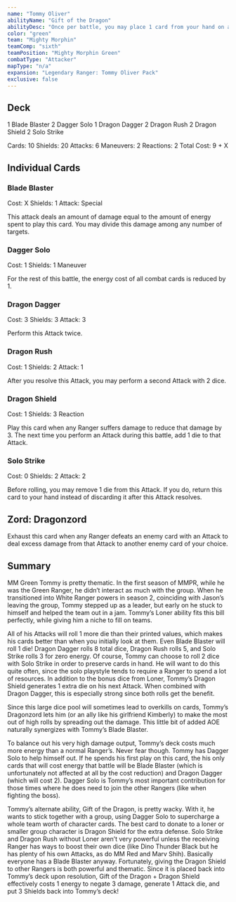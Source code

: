 ```yaml
---
name: "Tommy Oliver"
abilityName: "Gift of the Dragon"
abilityDesc: "Once per battle, you may place 1 card from your hand on another Ranger's character card. That Ranger may play that card as if it were in their hand. Place that card on the bottom of your deck after it resolves."
color: "green"
team: "Mighty Morphin"
teamComp: "sixth"
teamPosition: "Mighty Morphin Green"
combatType: "Attacker"
mapType: "n/a"
expansion: "Legendary Ranger: Tommy Oliver Pack"
exclusive: false
---
```


## Deck

1 Blade Blaster 2 Dagger Solo 1 Dragon Dagger 2 Dragon Rush 2 Dragon Shield 2 Solo Strike

Cards: 10 Shields: 20 Attacks: 6 Maneuvers: 2 Reactions: 2 Total Cost: 9 + X

## Individual Cards

### Blade Blaster

Cost: X Shields: 1 Attack: Special

This attack deals an amount of damage equal to the amount of energy spent to play this card. You may divide this damage among any number of targets.

### Dagger Solo

Cost: 1 Shields: 1 Maneuver

For the rest of this battle, the energy cost of all combat cards is reduced by 1.

### Dragon Dagger

Cost: 3 Shields: 3 Attack: 3

Perform this Attack twice.

### Dragon Rush

Cost: 1 Shields: 2 Attack: 1

After you resolve this Attack, you may perform a second Attack with 2 dice.

### Dragon Shield

Cost: 1 Shields: 3 Reaction

Play this card when any Ranger suffers damage to reduce that damage by 3. The next time you perform an Attack during this battle, add 1 die to that Attack.

### Solo Strike

Cost: 0 Shields: 2 Attack: 2

Before rolling, you may remove 1 die from this Attack. If you do, return this card to your hand instead of discarding it after this Attack resolves.

## Zord: Dragonzord

Exhaust this card when any Ranger defeats an enemy card with an Attack to deal excess damage from that Attack to another enemy card of your choice.

## Summary

MM Green Tommy is pretty thematic. In the first season of MMPR, while he was the Green Ranger, he didn’t interact as much with the group. When he transitioned into White Ranger powers in season 2, coinciding with Jason’s leaving the group, Tommy stepped up as a leader, but early on he stuck to himself and helped the team out in a jam. Tommy’s Loner ability fits this bill perfectly, while giving him a niche to fill on teams.

All of his Attacks will roll 1 more die than their printed values, which makes his cards better than when you initially look at them. Even Blade Blaster will roll 1 die! Dragon Dagger rolls 8 total dice, Dragon Rush rolls 5, and Solo Strike rolls 3 for zero energy. Of course, Tommy can choose to roll 2 dice with Solo Strike in order to preserve cards in hand. He will want to do this quite often, since the solo playstyle tends to require a Ranger to spend a lot of resources. In addition to the bonus dice from Loner, Tommy’s Dragon Shield generates 1 extra die on his next Attack. When combined with Dragon Dagger, this is especially strong since both rolls get the benefit.

Since this large dice pool will sometimes lead to overkills on cards, Tommy’s Dragonzord lets him (or an ally like his girlfriend Kimberly) to make the most out of high rolls by spreading out the damage. This little bit of added AOE naturally synergizes with Tommy’s Blade Blaster.

To balance out his very high damage output, Tommy’s deck costs much more energy than a normal Ranger’s. Never fear though. Tommy has Dagger Solo to help himself out. If he spends his first play on this card, the his only cards that will cost energy that battle will be Blade Blaster (which is unfortunately not affected at all by the cost reduction) and Dragon Dagger (which will cost 2). Dagger Solo is Tommy’s most important contribution for those times where he does need to join the other Rangers (like when fighting the boss).

Tommy’s alternate ability, Gift of the Dragon, is pretty wacky. With it, he wants to stick together with a group, using Dagger Solo to supercharge a whole team worth of character cards. The best card to donate to a loner or smaller group character is Dragon Shield for the extra defense. Solo Strike and Dragon Rush without Loner aren’t very powerful unless the receiving Ranger has ways to boost their own dice (like Dino Thunder Black but he has plenty of his own Attacks, as do MM Red and Marv Shih). Basically everyone has a Blade Blaster anyway. Fortunately, giving the Dragon Shield to other Rangers is both powerful and thematic. Since it is placed back into Tommy’s deck upon resolution, Gift of the Dragon + Dragon Shield effectively costs 1 energy to negate 3 damage, generate 1 Attack die, and put 3 Shields back into Tommy’s deck!

<!--stackedit_data:
eyJoaXN0b3J5IjpbLTE5NTk3OTQ5NjQsLTExNTc1MjkxMjEsMT
E1Mzc0Mzk5OV19
-->
